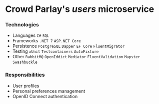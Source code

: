 # Crowd Parlay's *users* microservice

### Technologies
- Languages `C#` `SQL`
- Frameworks `.NET 7` `ASP.NET Core`
- Persistence `PostgreSQL` `Dapper` `EF Core` `FluentMigrator`
- Testing `xUnit` `Testcontainers` `AutoFixture`
- Other `RabbitMQ` `OpenIddict` `Mediator` `FluentValidation` `Mapster` `Swashbuckle`

### Responsibilities
- User profiles
- Personal preferences management
- OpenID Connect authentication
